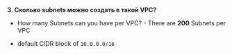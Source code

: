 **3. Сколько subnets можно создать в такой VPC?**
- How many Subnets can you have per VPC? - There are **200** Subnets per VPC

- default CIDR block of `10.0.0.0/16`
